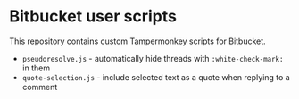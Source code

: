 # Bitbucket user scripts

This repository contains custom Tampermonkey scripts for Bitbucket.

- `pseudoresolve.js` - automatically hide threads with `:white-check-mark:` in them
- `quote-selection.js` - include selected text as a quote when replying to a comment
